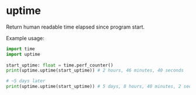 # uptime
Return human readable time elapsed since program start.

Example usage:

```python
import time
import uptime
    
start_uptime: float = time.perf_counter()
print(uptime.uptime(start_uptime)) # 2 hours, 46 minutes, 40 seconds 

# ~5 days later 
print(uptime.uptime(start_uptime)) # 5 days, 8 hours, 40 minutes, 2 seconds 
```

